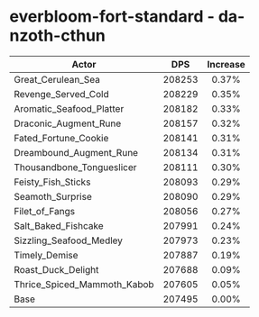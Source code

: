 # everbloom-fort-standard - da-nzoth-cthun
| Actor | DPS | Increase |
|---|:---:|:---:|
|Great_Cerulean_Sea|208253|0.37%|
|Revenge_Served_Cold|208229|0.35%|
|Aromatic_Seafood_Platter|208182|0.33%|
|Draconic_Augment_Rune|208157|0.32%|
|Fated_Fortune_Cookie|208141|0.31%|
|Dreambound_Augment_Rune|208134|0.31%|
|Thousandbone_Tongueslicer|208111|0.30%|
|Feisty_Fish_Sticks|208093|0.29%|
|Seamoth_Surprise|208090|0.29%|
|Filet_of_Fangs|208056|0.27%|
|Salt_Baked_Fishcake|207991|0.24%|
|Sizzling_Seafood_Medley|207973|0.23%|
|Timely_Demise|207887|0.19%|
|Roast_Duck_Delight|207688|0.09%|
|Thrice_Spiced_Mammoth_Kabob|207605|0.05%|
|Base|207495|0.00%|
